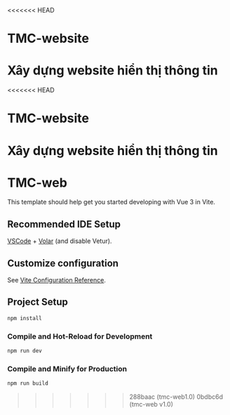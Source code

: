 <<<<<<< HEAD
# TMC-website
Xây dựng website hiển thị thông tin
=======
<<<<<<< HEAD
# TMC-website
Xây dựng website hiển thị thông tin
=======
# TMC-web

This template should help get you started developing with Vue 3 in Vite.

## Recommended IDE Setup

[VSCode](https://code.visualstudio.com/) + [Volar](https://marketplace.visualstudio.com/items?itemName=Vue.volar) (and disable Vetur).

## Customize configuration

See [Vite Configuration Reference](https://vite.dev/config/).

## Project Setup

```sh
npm install
```

### Compile and Hot-Reload for Development

```sh
npm run dev
```

### Compile and Minify for Production

```sh
npm run build
```
>>>>>>> 288baac (tmc-web1.0)
>>>>>>> 0bdbc6d (tmc-web v1.0)
